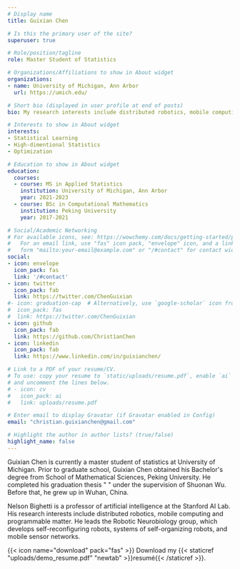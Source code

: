 ```yaml
---
# Display name
title: Guixian Chen

# Is this the primary user of the site?
superuser: true

# Role/position/tagline
role: Master Student of Statistics

# Organizations/Affiliations to show in About widget
organizations:
- name: University of Michigan, Ann Arbor
  url: https://umich.edu/

# Short bio (displayed in user profile at end of posts)
bio: My research interests include distributed robotics, mobile computing and programmable matter.

# Interests to show in About widget
interests:
- Statistical Learning
- High-dimentional Statistics
- Optimization

# Education to show in About widget
education:
  courses:
  - course: MS in Applied Statistics
    institution: University of Michigan, Ann Arbor
    year: 2021-2023
  - course: BSc in Computational Mathematics
    institution: Peking University
    year: 2017-2021

# Social/Academic Networking
# For available icons, see: https://wowchemy.com/docs/getting-started/page-builder/#icons
#   For an email link, use "fas" icon pack, "envelope" icon, and a link in the
#   form "mailto:your-email@example.com" or "/#contact" for contact widget.
social:
- icon: envelope
  icon_pack: fas
  link: '/#contact'
- icon: twitter
  icon_pack: fab
  link: https://twitter.com/ChenGuixian
#- icon: graduation-cap  # Alternatively, use `google-scholar` icon from `ai` icon pack
#  icon_pack: fas
#  link: https://twitter.com/ChenGuixian
- icon: github
  icon_pack: fab
  link: https://github.com/Christ1anChen
- icon: linkedin
  icon_pack: fab
  link: https://www.linkedin.com/in/guixianchen/

# Link to a PDF of your resume/CV.
# To use: copy your resume to `static/uploads/resume.pdf`, enable `ai` icons in `params.toml`, 
# and uncomment the lines below.
# - icon: cv
#   icon_pack: ai
#   link: uploads/resume.pdf

# Enter email to display Gravatar (if Gravatar enabled in Config)
email: "christian.guixianchen@gmail.com"

# Highlight the author in author lists? (true/false)
highlight_name: false
---
```


Guixian Chen is currently a master student of statistics at University of Michigan. Prior to graduate school, Guixian Chen obtained his Bachelor's degree from School of Mathematical Sciences, Peking University. He completed his graduation thesis " " under the supervision of Shuonan Wu. Before that, he grew up in Wuhan, China.



Nelson Bighetti is a professor of artificial intelligence at the Stanford AI Lab. His research interests include distributed robotics, mobile computing and programmable matter. He leads the Robotic Neurobiology group, which develops self-reconfiguring robots, systems of self-organizing robots, and mobile sensor networks.


{{< icon name="download" pack="fas" >}} Download my {{< staticref "uploads/demo_resume.pdf" "newtab" >}}resumé{{< /staticref >}}.
